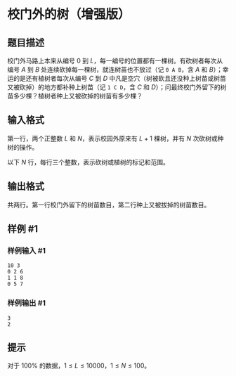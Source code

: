 # 校门外的树（增强版）

## 题目描述

校门外马路上本来从编号 $0$ 到 $L$，每一编号的位置都有一棵树。有砍树者每次从编号 $A$ 到 $B$ 处连续砍掉每一棵树，就连树苗也不放过（记 `0 A B`，含 $A$ 和 $B$）；幸运的是还有植树者每次从编号 $C$ 到 $D$ 中凡是空穴（树被砍且还没种上树苗或树苗又被砍掉）的地方都补种上树苗（记 `1 C D`，含 $C$ 和 $D$）；问最终校门外留下的树苗多少棵？植树者种上又被砍掉的树苗有多少棵？

## 输入格式

第一行，两个正整数 $L$ 和 $N$，表示校园外原来有 $L + 1$ 棵树，并有 $N$ 次砍树或种树的操作。

以下 $N$ 行，每行三个整数，表示砍树或植树的标记和范围。

## 输出格式

共两行。第一行校门外留下的树苗数目，第二行种上又被拔掉的树苗数目。

## 样例 #1

### 样例输入 #1
```
10 3
0 2 6
1 1 8
0 5 7
```

### 样例输出 #1

```
3
2
```

## 提示

对于 $100 \%$ 的数据，$1 \le L \le 10000$，$1 \le N \le 100$。

